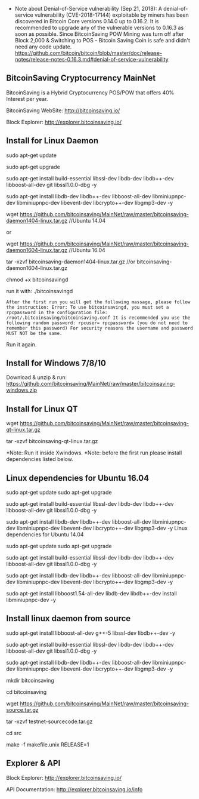 * Note about Denial-of-Service vulnerability (Sep 21, 2018): A denial-of-service vulnerability (CVE-2018-17144) exploitable by miners has been discovered in Bitcoin Core versions 0.14.0 up to 0.16.2. It is recommended to upgrade any of the vulnerable versions to 0.16.3 as soon as possible.
Since BitcoinSaving POW Mining was turn off after Block 2,000 & Switching to POS - Bitcoin Saving Coin is safe and didn't need any code update.
https://github.com/bitcoin/bitcoin/blob/master/doc/release-notes/release-notes-0.16.3.md#denial-of-service-vulnerability

BitcoinSaving Cryptocurrency MainNet
------------------------------------

BitcoinSaving is a Hybrid Cryptocurrency POS/POW that offers 40% Interest per year.


BitcoinSaving WebSite: http://bitcoinsaving.io/

Block Explorer: http://explorer.bitcoinsaving.io/



Install for Linux Daemon
------------------------

sudo apt-get update

sudo apt-get upgrade

sudo apt-get install build-essential libssl-dev libdb-dev libdb++-dev libboost-all-dev git libssl1.0.0-dbg -y

sudo apt-get install libdb-dev libdb++-dev libboost-all-dev libminiupnpc-dev libminiupnpc-dev libevent-dev libcrypto++-dev libgmp3-dev -y

wget https://github.com/bitcoinsaving/MainNet/raw/master/bitcoinsaving-daemon1404-linux.tar.gz //Ubuntu 14.04

or

wget https://github.com/bitcoinsaving/MainNet/raw/master/bitcoinsaving-daemon1604-linux.tar.gz //Ubuntu 16.04

tar -xzvf bitcoinsaving-daemon1404-linux.tar.gz        //or bitcoinsaving-daemon1604-linux.tar.gz

chmod +x bitcoinsavingd

run it with: ./bitcoinsavingd

    After the first run you will get the following massage, please follow the instruction: Error: To use bitcoinsavingd, you must set a rpcpassword in the configuration file: /root/.bitcoinsaving/bitcoinsaving.conf It is recommended you use the following random password: rpcuser= rpcpassword= (you do not need to remember this password) For security reasons the username and password MUST NOT be the same.

Run it again.

Install for Windows 7/8/10
--------------------------
Download & unzip & run: https://github.com/bitcoinsaving/MainNet/raw/master/bitcoinsaving-windows.zip

Install for Linux QT
--------------------------
wget https://github.com/bitcoinsaving/MainNet/raw/master/bitcoinsaving-qt-linux.tar.gz

tar -xzvf bitcoinsaving-qt-linux.tar.gz

*Note: Run it inside Xwindows.
*Note: before the first run please install dependencies listed below.

Linux dependencies for Ubuntu 16.04
-----------------------------------

sudo apt-get update sudo apt-get upgrade

sudo apt-get install build-essential libssl-dev libdb-dev libdb++-dev libboost-all-dev git libssl1.0.0-dbg -y

sudo apt-get install libdb-dev libdb++-dev libboost-all-dev libminiupnpc-dev libminiupnpc-dev libevent-dev libcrypto++-dev libgmp3-dev -y
Linux dependencies for Ubuntu 14.04

sudo apt-get update sudo apt-get upgrade

sudo apt-get install build-essential libssl-dev libdb-dev libdb++-dev libboost-all-dev git libssl1.0.0-dbg -y

sudo apt-get install libdb-dev libdb++-dev libboost-all-dev libminiupnpc-dev libminiupnpc-dev libevent-dev libcrypto++-dev libgmp3-dev -y

sudo apt-get install libboost1.54-all-dev libdb-dev libdb++-dev install libminiupnpc-dev -y

Install linux daemon from source
--------------------------------
sudo apt-get install libboost-all-dev g++-5 libssl-dev libdb++-dev -y

sudo apt-get install build-essential libssl-dev libdb-dev libdb++-dev libboost-all-dev git libssl1.0.0-dbg -y

sudo apt-get install libdb-dev libdb++-dev libboost-all-dev libminiupnpc-dev libminiupnpc-dev libevent-dev libcrypto++-dev libgmp3-dev -y

mkdir bitcoinsaving

cd bitcoinsaving

wget https://github.com/bitcoinsaving/MainNet/raw/master/bitcoinsaving-source.tar.gz

tar -xzvf testnet-sourcecode.tar.gz

cd src

make -f makefile.unix RELEASE=1


Explorer & API
----------------------

Block Explorer: http://explorer.bitcoinsaving.io/

API Documentation: http://explorer.bitcoinsaving.io/info
